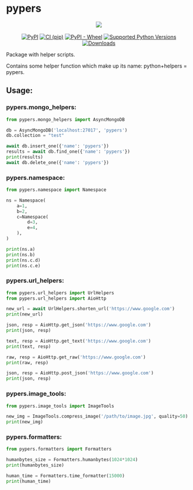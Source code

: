# pypers

<p align="center">
    <a href="https://pypers.divkix.me"><img src="img/name.png"></a>
    </br></br>
    <a href="https://pypi.org/project/PyPers/"><img src="https://img.shields.io/pypi/v/PyPers" alt="PyPI"></a>
    <a href="https://github.com/Divkix/PyPers/actions"><img src="https://github.com/Divkix/PyPers/workflows/CI%20%28pip%29/badge.svg" alt="CI (pip)"></a>
    <a href="https://pypi.org/project/pypers/"><img src="https://img.shields.io/pypi/wheel/PyPers.svg" alt="PyPI - Wheel"></a>
    <a href="https://pypi.org/project/pypers/"><img src="https://img.shields.io/pypi/pyversions/PyPers.svg" alt="Supported Python Versions"></a>
    <a href="https://pepy.tech/project/PyPers"><img src="https://pepy.tech/badge/PyPers" alt="Downloads"></a>
</p>

Package with helper scripts.

Contains some helper function which make up its name: python+helpers = pypers.


## Usage:

### pypers.mongo_helpers:
```python
from pypers.mongo_helpers import AsyncMongoDB

db = AsyncMongoDB('localhost:27017', 'pypers')
db.collection = "test"

await db.insert_one({'name': 'pypers'})
results = await db.find_one({'name': 'pypers'})
print(results)
await db.delete_one({'name': 'pypers'})
```


### pypers.namespace:
```python
from pypers.namespace import Namespace

ns = Namespace(
    a=1,
    b=2,
    c=Namespace(
        d=3,
        e=4,
    ),
)

print(ns.a)
print(ns.b)
print(ns.c.d)
print(ns.c.e)
```

### pypers.url_helpers:
```python
from pypers.url_helpers import UrlHelpers
from pypers.url_helpers import AioHttp

new_url = await UrlHelpers.shorten_url('https://www.google.com')
print(new_url)

json, resp = AioHttp.get_json('https://www.google.com')
print(json, resp)

text, resp = AioHttp.get_text('https://www.google.com')
print(text, resp)

raw, resp = AioHttp.get_raw('https://www.google.com')
print(raw, resp)

json, resp = AioHttp.post_json('https://www.google.com')
print(json, resp)
```

### pypers.image_tools:

```python
from pypers.image_tools import ImageTools

new_img = ImageTools.compress_image('/path/to/image.jpg', quality=50)
print(new_img)
```

### pypers.formatters:

```python
from pypers.formatters import Formatters

humanbytes_size = Formatters.humanbytes(1024*1024)
print(humanbytes_size)

human_time = Formatters.time_formatter(15000)
print(human_time)
```
